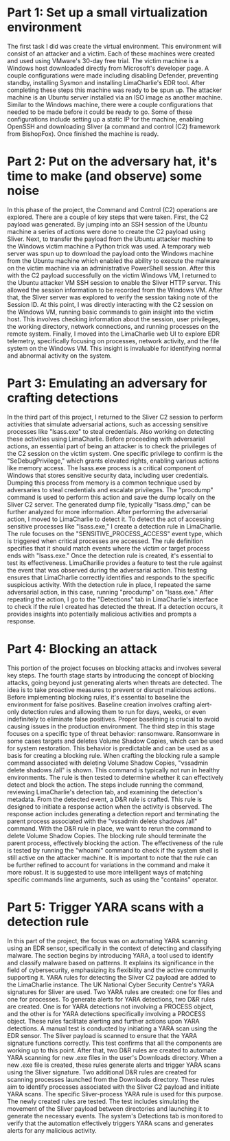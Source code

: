 # Part 1: Set up a small virtualization environment

The first task I did was create the virtual environment. This environment will consist of an attacker and a victim. Each of these machines were created and used using VMware's 30-day free trial. The victim machine is a Windows host downloaded directly from Microsoft's developer page. A couple configurations were made including disabling Defender, preventing standby, installing Sysmon and installing LimaCharlie's EDR tool. After completing these steps this machine was ready to be spun up. The attacker machine is an Ubuntu server installed via an ISO image as another machine. Similar to the Windows machine, there were a couple configurations that needed to be made before it could be ready to go. Some of these configurations include setting up a static IP for the machine, enabling OpenSSH and downloading Sliver (a command and control (C2) framework from BishopFox). Once finished the machine is ready.

# Part 2: Put on the adversary hat, it's time to make (and observe) some noise

In this phase of the project, the Command and Control (C2) operations are explored. There are a couple of key steps that were taken. First, the C2 payload was generated. By jumping into an SSH session of the Ubuntu machine a series of actions were done to create the C2 payload using Sliver. Next, to transfer the payload from the Ubuntu attacker machine to the Windows victim machine a Python trick was used. A temporary web server was spun up to download the payload onto the Windows machine from the Ubuntu machine which enabled the ability to execute the malware on the victim machine via an administrative PowerShell session. After this with the C2 payload successfully on the victim Windows VM, I returned to the Ubuntu attacker VM SSH session to enable the Sliver HTTP server. This allowed the session information to be recorded from the Windows VM. After that, the Sliver server was explored to verify the session taking note of the Session ID. At this point, I was directly interacting with the C2 session on the Windows VM, running basic commands to gain insight into the victim host. This involves checking information about the session, user privileges, the working directory, network connections, and running processes on the remote system. Finally, I moved into the LimaCharlie web UI to explore EDR telemetry, specifically focusing on processes, network activity, and the file system on the Windows VM. This insight is invaluable for identifying normal and abnormal activity on the system.

# Part 3: Emulating an adversary for crafting detections

In the third part of this project, I returned to the Sliver C2 session to perform activities that simulate adversarial actions, such as accessing sensitive processes like "lsass.exe" to steal credentials. Also working on detecting these activities using LimaCharlie. Before proceeding with adversarial actions, an essential part of being an attacker is to check the privileges of the C2 session on the victim system. One specific privilege to confirm is the "SeDebugPrivilege," which grants elevated rights, enabling various actions like memory access. The lsass.exe process is a critical component of Windows that stores sensitive security data, including user credentials. Dumping this process from memory is a common technique used by adversaries to steal credentials and escalate privileges. The "procdump" command is used to perform this action and save the dump locally on the Sliver C2 server. The generated dump file, typically "lsass.dmp," can be further analyzed for more information. After performing the adversarial action, I moved to LimaCharlie to detect it. To detect the act of accessing sensitive processes like "lsass.exe," I create a detection rule in LimaCharlie. The rule focuses on the "SENSITIVE_PROCESS_ACCESS" event type, which is triggered when critical processes are accessed. The rule definition specifies that it should match events where the victim or target process ends with "lsass.exe." Once the detection rule is created, it's essential to test its effectiveness. LimaCharilie provides a feature to test the rule against the event that was observed during the adversarial action. This testing ensures that LimaCharlie correctly identifies and responds to the specific suspicious activity. With the detection rule in place, I repeated the same adversarial action, in this case, running "procdump" on "lsass.exe." After repeating the action, I go to the "Detections" tab in LimaCharlie's interface to check if the rule I created has detected the threat. If a detection occurs, it provides insights into potentially malicious activities and prompts a response.

# Part 4: Blocking an attack

This portion of the project focuses on blocking attacks and involves several key steps. The fourth stage starts by introducing the concept of blocking attacks, going beyond just generating alerts when threats are detected. The idea is to take proactive measures to prevent or disrupt malicious actions. Before implementing blocking rules, it's essential to baseline the environment for false positives. Baseline creation involves crafting alert-only detection rules and allowing them to run for days, weeks, or even indefinitely to eliminate false positives. Proper baselining is crucial to avoid causing issues in the production environment. The third step in this stage focuses on a specific type of threat behavior: ransomware. Ransomware in some cases targets and deletes Volume Shadow Copies, which can be used for system restoration. This behavior is predictable and can be used as a basis for creating a blocking rule. When crafting the blocking rule a sample command associated with deleting Volume Shadow Copies, "vssadmin delete shadows /all" is shown. This command is typically not run in healthy environments. The rule is then tested to determine whether it can effectively detect and block the action. The steps include running the command, reviewing LimaCharlie's detection tab, and examining the detection's metadata. From the detected event, a D&R rule is crafted. This rule is designed to initiate a response action when the activity is observed. The response action includes generating a detection report and terminating the parent process associated with the "vssadmin delete shadows /all" command. With the D&R rule in place, we want to rerun the command to delete Volume Shadow Copies. The blocking rule should terminate the parent process, effectively blocking the action. The effectiveness of the rule is tested by running the "whoami" command to check if the system shell is still active on the attacker machine. It is important to note that the rule can be further refined to account for variations in the command and make it more robust. It is suggested to use more intelligent ways of matching specific commands line arguments, such as using the "contains" operator.

# Part 5: Trigger YARA scans with a detection rule

In this part of the project, the focus was on automating YARA scanning using an EDR sensor, specifically in the context of detecting and classifying malware. The section begins by introducing YARA, a tool used to identify and classify malware based on patterns. It explains its significance in the field of cybersecurity, emphasizing its flexibility and the active community supporting it. YARA rules for detecting the Sliver C2 payload are added to the LimaCharlie instance. The UK National Cyber Security Centre's YARA signatures for Sliver are used. Two YARA rules are created: one for files and one for processes. To generate alerts for YARA detections, two D&R rules are created. One is for YARA detections not involving a PROCESS object, and the other is for YARA detections specifically involving a PROCESS object. These rules facilitate alerting and further actions upon YARA detections. A manual test is conducted by initiating a YARA scan using the EDR sensor. The Sliver payload is scanned to ensure that the YARA signature functions correctly. This test confirms that all the components are working up to this point. After that, two D&R rules are created to automate YARA scanning for new .exe files in the user's Downloads directory. When a new .exe file is created, these rules generate alerts and trigger YARA scans using the Sliver signature. Two additional D&R rules are created for scanning processes launched from the Downloads directory. These rules aim to identify processes associated with the Sliver C2 payload and initiate YARA scans. The specific Sliver-process YARA rule is used for this purpose. The newly created rules are tested. The test includes simulating the movement of the Sliver payload between directories and launching it to generate the necessary events. The system's Detections tab is monitored to verify that the automation effectively triggers YARA scans and generates alerts for any malicious activity.

